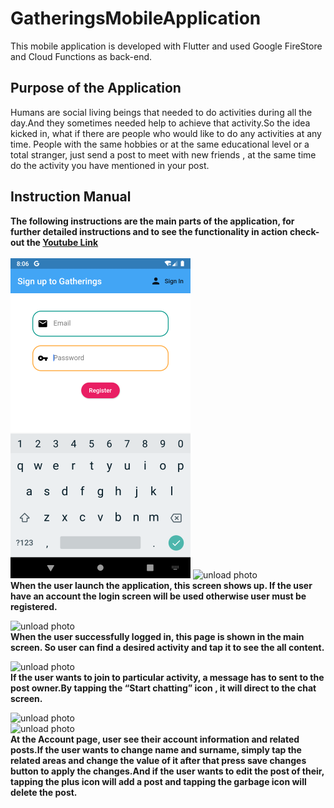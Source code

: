# GatheringsMobileApplication
This mobile application is developed with Flutter and used Google FireStore and Cloud Functions as back-end.

## Purpose of the Application
Humans are social living beings that needed to do activities during all the day.And they sometimes needed help to achieve that activity.So the idea kicked in, what if there are people who would like to do any activities at any time. People with the same hobbies or at the same educational level or a total stranger, just send a post to meet with new friends , at the same time do the activity you have mentioned in your post.


## Instruction Manual 
**The following instructions are the main parts of the application, for further detailed instructions and to see the functionality in action check-out the [Youtube Link](https://www.youtube.com/watch?v=Giwt0EZJY-A&t=24s)**
</br>
</br>
![unload photo](https://github.com/unalyagiz/GatheringsMobileApplication/blob/master/trunk/Screenshots/lg1.png)
![unload photo](https://github.com/unalyagiz/GatheringsMobileApplication/tree/master/trunk/Screenshots/lg2.png)
</br>
**When the user launch the application, this screen shows up. If the user have an account the login screen will be used otherwise user must be registered.**

![unload photo](https://github.com/unalyagiz/GatheringsMobileApplication/tree/master/trunk/Screenshots/feedScreen.jpg)
</br>
**When the user successfully logged in, this page is shown in the main screen. So user can find a desired activity and tap it to see the all content.**

![unload photo](https://github.com/unalyagiz/GatheringsMobileApplication/tree/master/trunk/Screenshots/postScreen.jpg)
</br>
**If the user wants to join to particular activity, a message has to sent to the post owner.By tapping the “Start chatting” icon , it will direct to the chat screen.**

![unload photo](https://github.com/unalyagiz/GatheringsMobileApplication/tree/master/trunk/Screenshots/chatScreen.jpg)
</br>
![unload photo](https://github.com/unalyagiz/GatheringsMobileApplication/tree/master/trunk/Screenshots/accountScreen.jpg)
</br>
**At the Account page, user see their account information and related posts.If the user wants to change name and surname, simply tap the related areas and change the value of it after that press save changes button to apply the changes.And if the user wants to edit the post of their, tapping the plus icon will add a post and tapping the garbage icon will delete the post.**







